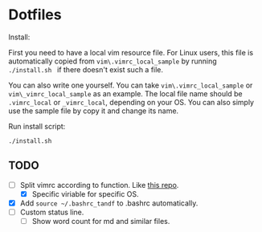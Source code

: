 # Dotfiles
Install:

First you need to have a local vim resource file. For Linux users, 
this file is automatically copied from `vim\.vimrc_local_sample` 
by running `./install.sh ` if there doesn't exist such a file.

You can also write one yourself. You can take `vim\.vimrc_local_sample`
 or `vim\_vimrc_local_sample` as an example.  The local file name 
should be `.vimrc_local` or `_vimrc_local`, depending on your OS. You 
can also simply use the sample file by copy it and change its name.

Run install script:

```./install.sh```

## TODO
- [ ] Split vimrc according to function. Like [this repo](https://github.com/skywind3000/vim-init).
  - [x] Specific viriable for specific OS.
- [x] Add `source ~/.bashrc_tandf` to .bashrc automatically.
- [ ] Custom status line.
    - [ ] Show word count for md and similar files.
